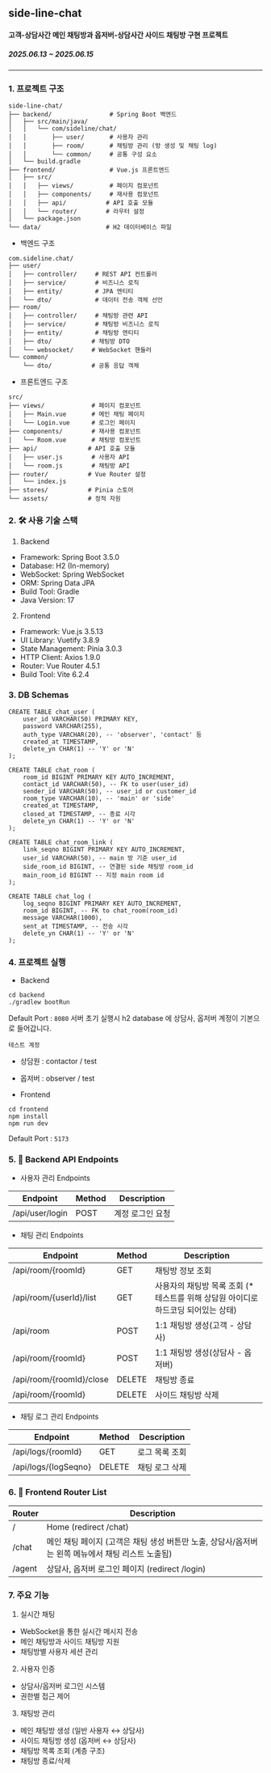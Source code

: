 ## side-line-chat
#### 고객-상담사간 메인 채팅방과 옵저버-상담사간 사이드 채팅방 구현 프로젝트
##### 2025.06.13 ~ 2025.06.15 

--- 


### 1. 프로젝트 구조
``` text
side-line-chat/
├── backend/                # Spring Boot 백엔드
│   ├── src/main/java/
│   │   └── com/sideline/chat/
│   │       ├── user/       # 사용자 관리
│   │       ├── room/       # 채팅방 관리 (방 생성 및 채팅 log)
│   │       └── common/     # 공통 구성 요소
│   └── build.gradle
├── frontend/               # Vue.js 프론트엔드
│   ├── src/
│   │   ├── views/          # 페이지 컴포넌트
│   │   ├── components/     # 재사용 컴포넌트
│   │   ├── api/           # API 호출 모듈
│   │   └── router/        # 라우터 설정
│   └── package.json
└── data/                  # H2 데이터베이스 파일
```

- 백엔드 구조
```text
com.sideline.chat/
├── user/
│   ├── controller/     # REST API 컨트롤러
│   ├── service/        # 비즈니스 로직
│   ├── entity/         # JPA 엔티티
│   └── dto/            # 데이터 전송 객체 선언
├── room/
│   ├── controller/     # 채팅방 관련 API
│   ├── service/        # 채팅방 비즈니스 로직
│   ├── entity/         # 채팅방 엔티티
│   ├── dto/           # 채팅방 DTO
│   └── websocket/     # WebSocket 핸들러
└── common/
    └── dto/           # 공통 응답 객체
```

- 프론트엔드 구조
```text
src/
├── views/             # 페이지 컴포넌트
│   ├── Main.vue       # 메인 채팅 페이지
│   └── Login.vue      # 로그인 페이지
├── components/        # 재사용 컴포넌트
│   └── Room.vue       # 채팅방 컴포넌트
├── api/              # API 호출 모듈
│   ├── user.js        # 사용자 API
│   └── room.js        # 채팅방 API
├── router/           # Vue Router 설정
│   └── index.js
├── stores/           # Pinia 스토어
└── assets/           # 정적 자원
```

### 2. 🛠️ 사용 기술 스택
1) Backend
- Framework: Spring Boot 3.5.0
- Database: H2 (In-memory)
- WebSocket: Spring WebSocket
- ORM: Spring Data JPA
- Build Tool: Gradle
- Java Version: 17

2) Frontend
- Framework: Vue.js 3.5.13
- UI Library: Vuetify 3.8.9
- State Management: Pinia 3.0.3
- HTTP Client: Axios 1.9.0
- Router: Vue Router 4.5.1
- Build Tool: Vite 6.2.4


### 3. DB Schemas
```h2
CREATE TABLE chat_user (
    user_id VARCHAR(50) PRIMARY KEY,
    password VARCHAR(255),
    auth_type VARCHAR(20), -- 'observer', 'contact' 등
    created_at TIMESTAMP,
    delete_yn CHAR(1) -- 'Y' or 'N'
);

CREATE TABLE chat_room (
    room_id BIGINT PRIMARY KEY AUTO_INCREMENT,
    contact_id VARCHAR(50), -- FK to user(user_id)
    sender_id VARCHAR(50), -- user_id or customer_id
    room_type VARCHAR(10), -- 'main' or 'side'
    created_at TIMESTAMP,
    closed_at TIMESTAMP, -- 종료 시각
    delete_yn CHAR(1) -- 'Y' or 'N'
);

CREATE TABLE chat_room_link (
    link_seqno BIGINT PRIMARY KEY AUTO_INCREMENT, 
    user_id VARCHAR(50), -- main 방 기준 user_id
    side_room_id BIGINT, -- 연결된 side 채팅방 room_id
    main_room_id BIGINT -- 지정 main room id
);

CREATE TABLE chat_log (
    log_seqno BIGINT PRIMARY KEY AUTO_INCREMENT,
    room_id BIGINT, -- FK to chat_room(room_id)
    message VARCHAR(1000),
    sent_at TIMESTAMP, -- 전송 시각
    delete_yn CHAR(1) -- 'Y' or 'N'
);
```


### 4. 프로젝트 실행
- Backend
```shell
cd backend
./gradlew bootRun
```

Default Port : `8080`
서버 초기 실행시 h2 database 에 상담사, 옵저버 계정이 기본으로 들어갑니다.

`테스트 계정`
- 상담원 : contactor / test
- 옵저버 : observer / test

- Frontend
```shell
cd frontend
npm install
npm run dev
```

Default Port : `5173`

### 5. 🔗 Backend API Endpoints

- 사용자 관리 Endpoints

| Endpoint               | Method | Description              |
|------------------------|--------|--------------------------|
| /api/user/login        | POST   | 계정 로그인 요청                |

- 채팅 관리 Endpoints

| Endpoint                | Method | Description                                     |
|-------------------------|--------|-------------------------------------------------|
| /api/room/{roomId}      | GET    | 채팅방 정보 조회                                       |
| /api/room/{userId}/list | GET    | 사용자의 채팅방 목록 조회 (* 테스트를 위해 상담원 아이디로 하드코딩 되어있는 상태) |
| /api/room | POST   | 1:1 채팅방 생성(고객 - 상담사)                            |
|/api/room/{roomId} | POST   | 1:1 채팅방 생성(상담사 - 옵저버)                           |
|/api/room/{roomId}/close | DELETE | 채팅방 종료                                          |
|/api/room/{roomId}| DELETE | 사이드 채팅방 삭제                                      |

- 채팅 로그 관리 Endpoints

| Endpoint                | Method | Description                                     |
|-------------------------|--------|-------------------------------------------------|
|/api/logs/{roomId} | GET | 로그 목록 조회 |
|/api/logs/{logSeqno} | DELETE | 채팅 로그 삭제 |


### 6. 🔗 Frontend Router List

Router | Description
---|---
/ | Home (redirect /chat)
/chat | 메인 채팅 페이지 (고객은 채팅 생성 버튼만 노출, 상담사/옵저버는 왼쪽 메뉴에서 채팅 리스트 노출됨)
/agent | 상담사, 옵저버 로그인 페이지 (redirect /login)


### 7. 주요 기능
1) 실시간 채팅
- WebSocket을 통한 실시간 메시지 전송
- 메인 채팅방과 사이드 채팅방 지원
- 채팅방별 사용자 세션 관리

2) 사용자 인증
- 상담사/옵저버 로그인 시스템
- 권한별 접근 제어

3) 채팅방 관리
- 메인 채팅방 생성 (일반 사용자 ↔ 상담사)
- 사이드 채팅방 생성 (옵저버 ↔ 상담사)
- 채팅방 목록 조회 (계층 구조)
- 채팅방 종료/삭제
